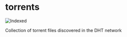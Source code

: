 torrents 
========
![Indexed](https://img.shields.io/badge/indexed-261765-blue)

Collection of torrent files discovered in the DHT network
